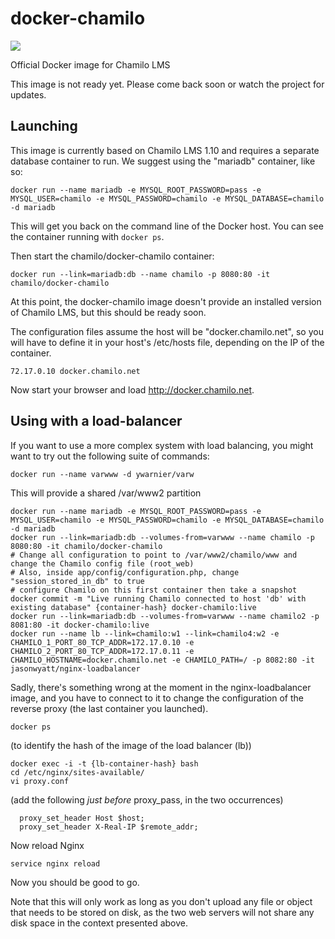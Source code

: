 # docker-chamilo

[![](https://images.microbadger.com/badges/image/chamilo/docker-chamilo.svg)](https://microbadger.com/images/chamilo/docker-chamilo "Get your own image badge on microbadger.com")

Official Docker image for Chamilo LMS

This image is not ready yet. Please come back soon or watch the project for updates.

## Launching

This image is currently based on Chamilo LMS 1.10 and requires a separate database container to run.
We suggest using the "mariadb" container, like so:

```
docker run --name mariadb -e MYSQL_ROOT_PASSWORD=pass -e MYSQL_USER=chamilo -e MYSQL_PASSWORD=chamilo -e MYSQL_DATABASE=chamilo -d mariadb
```

This will get you back on the command line of the Docker host. You can see the container running with ```docker ps```.

Then start the chamilo/docker-chamilo container:

```
docker run --link=mariadb:db --name chamilo -p 8080:80 -it chamilo/docker-chamilo
```

At this point, the docker-chamilo image doesn't provide an installed version of Chamilo LMS, but this should be ready soon.

The configuration files assume the host will be "docker.chamilo.net", so you will have to define it in your host's /etc/hosts file, depending on the IP of the container.

```
72.17.0.10 docker.chamilo.net
```

Now start your browser and load http://docker.chamilo.net.

## Using with a load-balancer

If you want to use a more complex system with load balancing, you might want to try out the following suite of commands:

```
docker run --name varwww -d ywarnier/varw
```

This will provide a shared /var/www2 partition

```
docker run --name mariadb -e MYSQL_ROOT_PASSWORD=pass -e MYSQL_USER=chamilo -e MYSQL_PASSWORD=chamilo -e MYSQL_DATABASE=chamilo -d mariadb
docker run --link=mariadb:db --volumes-from=varwww --name chamilo -p 8080:80 -it chamilo/docker-chamilo
# Change all configuration to point to /var/www2/chamilo/www and change the Chamilo config file (root_web)
# Also, inside app/config/configuration.php, change "session_stored_in_db" to true
# configure Chamilo on this first container then take a snapshot
docker commit -m "Live running Chamilo connected to host 'db' with existing database" {container-hash} docker-chamilo:live
docker run --link=mariadb:db --volumes-from=varwww --name chamilo2 -p 8081:80 -it docker-chamilo:live
docker run --name lb --link=chamilo:w1 --link=chamilo4:w2 -e CHAMILO_1_PORT_80_TCP_ADDR=172.17.0.10 -e CHAMILO_2_PORT_80_TCP_ADDR=172.17.0.11 -e CHAMILO_HOSTNAME=docker.chamilo.net -e CHAMILO_PATH=/ -p 8082:80 -it jasonwyatt/nginx-loadbalancer
```

Sadly, there's something wrong at the moment in the nginx-loadbalancer image, and you have to connect to it to change the configuration of the reverse proxy (the last container you launched).

```
docker ps
```

(to identify the hash of the image of the load balancer (lb))

```
docker exec -i -t {lb-container-hash} bash
cd /etc/nginx/sites-available/
vi proxy.conf
```

(add the following *just before* proxy_pass, in the two occurrences)

```
  proxy_set_header Host $host;
  proxy_set_header X-Real-IP $remote_addr;
```

Now reload Nginx

```
service nginx reload
```

Now you should be good to go.

Note that this will only work as long as you don't upload any file or object that needs to be stored on disk, as the two web servers will not share any disk space in the context presented above.
